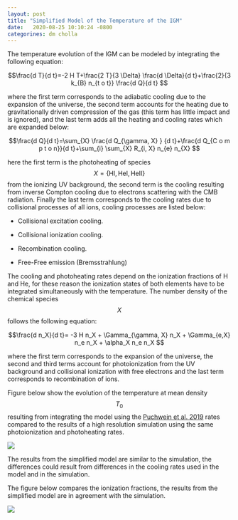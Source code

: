 ```yaml
---
layout: post
title: "Simplified Model of the Temperature of the IGM"
date:   2020-08-25 10:10:24 -0800
categorines: dm cholla
---
```


The temperature evolution of the IGM can be modeled by integrating the following equation:

$$\frac{d T}{d t}=-2 H T+\frac{2 T}{3 \Delta} \frac{d \Delta}{d t}+\frac{2}{3 k_{B} n_{t o t}} \frac{d Q}{d t} $$

where the first term corresponds to the adiabatic cooling due to the expansion of the universe, the second term accounts for the heating due to gravitationally driven compression of the gas (this term has little impact and is ignored), and the last term adds all the heating and cooling rates which are expanded below:


$$\frac{d Q}{d t}=\sum_{X} \frac{d Q_{\gamma, X} } {d t}+\frac{d Q_{C o m p t o n}}{d t}+\sum_{i} \sum_{X} R_{i, X} n_{e} n_{X} $$

here the first term is the photoheating of species $$X=\{ \mathrm{HI}, \mathrm{HeI}, \mathrm{HeII} \}$$ from the ionizing UV background, the second term is the cooling resulting from inverse Compton cooling due to electrons scattering with the CMB radiation. Finally the last term corresponds to the cooling rates due to collisional processes of all ions, cooling processes are listed below:

* Collisional excitation cooling.

* Collisional ionization cooling.

* Recombination cooling.

* Free-Free emission (Bremsstrahlung) 

The cooling and photoheating rates depend on the ionization fractions of H and He, for these reason the ionization states of both elements have to be integrated simultaneously with the temperature. The number density of the chemical species $$X$$ follows the following equation:

$$\frac{d n_X}{d t}= -3 H n_X + \Gamma_{\gamma, X} n_X  + \Gamma_{e,X} n_e n_X + \alpha_X n_e n_X $$

where the first term corresponds to the expansion of the universe, the second and third terms account for photoionization from the UV background and collisional ionization with free electrons and the last term corresponds to recombination of ions.    


 


Figure below show the evolution of the  temperature at mean density $$T_0$$ resulting from integrating the model using the [Puchwein et al. 2019](https://arxiv.org/abs/1801.04931) rates compared to the results of a high resolution simulation using the same photoionization and photoheating rates.


<img src="{{ site.url }}assets/images/temp_evolution.png">

The results from the simplified model are similar to the simulation, the differences could result from differences in the cooling rates used in the model and in the simulation.

The figure below compares the ionization fractions, the results from the simplified model are in agreement with the simulation.


<img src="{{ site.url }}assets/images/ionization_fractions.png">


